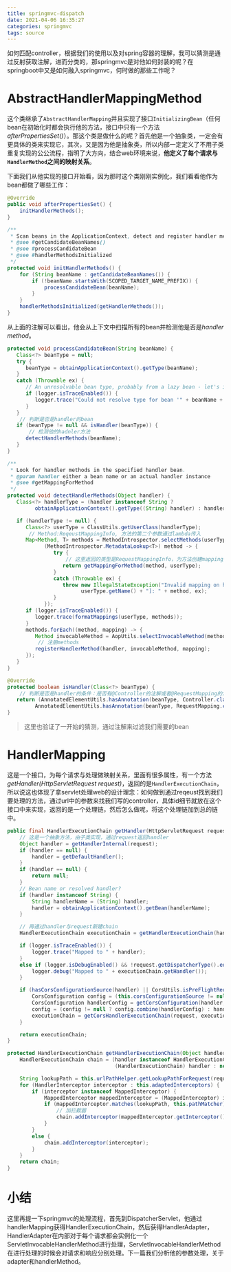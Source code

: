 ```yaml
---
title: springmvc-dispatch
date: 2021-04-06 16:35:27
categories: springmvc
tags: source
---
```


​        如何匹配controller，根据我们的使用以及对spring容器的理解，我可以猜测是通过反射获取注解，进而分类的，那springmvc是对他如何封装的呢？在springboot中又是如何融入springmvc，何时做的那些工作呢？

<!-- more -->

<!-- toc -->

# AbstractHandlerMappingMethod

​        这个类继承了`AbstractHandlerMapping`并且实现了接口`InitializingBean`（任何bean在初始化时都会执行他的方法，接口中只有一个方法*afterPropertiesSet()*）。那这个类是做什么的呢？首先他是一个抽象类，一定会有更具体的类来实现它，其次，又是因为他是抽象类，所以内部一定定义了不用子类重复实现的公公流程，指明了大方向，结合web环境来说，**他定义了每个请求与`HandlerMethod`之间的映射关系**。

下面我们从他实现的接口开始看，因为那时这个类刚刚实例化，我们看看他作为bean都做了哪些工作：

```java
@Override
public void afterPropertiesSet() {
    initHandlerMethods();
}

/**
 * Scan beans in the ApplicationContext, detect and register handler methods.
 * @see #getCandidateBeanNames()
 * @see #processCandidateBean
 * @see #handlerMethodsInitialized
 */
protected void initHandlerMethods() {
    for (String beanName : getCandidateBeanNames()) {
        if (!beanName.startsWith(SCOPED_TARGET_NAME_PREFIX)) {
            processCandidateBean(beanName);
        }
    }
    handlerMethodsInitialized(getHandlerMethods());
}
```

从上面的注解可以看出，他会从上下文中扫描所有的bean并检测他是否是*handler method*。

```java
protected void processCandidateBean(String beanName) {
   Class<?> beanType = null;
   try {
      beanType = obtainApplicationContext().getType(beanName);
   }
   catch (Throwable ex) {
      // An unresolvable bean type, probably from a lazy bean - let's ignore it.
      if (logger.isTraceEnabled()) {
         logger.trace("Could not resolve type for bean '" + beanName + "'", ex);
      }
   }
    // 判断是否是handler的bean
   if (beanType != null && isHandler(beanType)) {
       // 检测他的hadnler方法
      detectHandlerMethods(beanName);
   }
}

/**
 * Look for handler methods in the specified handler bean.
 * @param handler either a bean name or an actual handler instance
 * @see #getMappingForMethod
 */
protected void detectHandlerMethods(Object handler) {
   Class<?> handlerType = (handler instanceof String ?
         obtainApplicationContext().getType((String) handler) : handler.getClass());

   if (handlerType != null) {
      Class<?> userType = ClassUtils.getUserClass(handlerType);
       // Method:ReqeustMappingInfo, 方法的第二个参数通过lambda传入
      Map<Method, T> methods = MethodIntrospector.selectMethods(userType,
            (MethodIntrospector.MetadataLookup<T>) method -> {
               try {
                   // 这里返回的类型是RequestMappingInfo，为方法创建mapping对象
                  return getMappingForMethod(method, userType);
               }
               catch (Throwable ex) {
                  throw new IllegalStateException("Invalid mapping on handler class [" +
                        userType.getName() + "]: " + method, ex);
               }
            });
      if (logger.isTraceEnabled()) {
         logger.trace(formatMappings(userType, methods));
      }
      methods.forEach((method, mapping) -> {
         Method invocableMethod = AopUtils.selectInvocableMethod(method, userType);
          // 注册methods
         registerHandlerMethod(handler, invocableMethod, mapping);
      });
   }
}
```

```java
@Override
protected boolean isHandler(Class<?> beanType) {
    // 判断是否是handler的条件：是否有@Controller的注解或者@RequestMapping的注解
   return (AnnotatedElementUtils.hasAnnotation(beanType, Controller.class) ||
         AnnotatedElementUtils.hasAnnotation(beanType, RequestMapping.class));
}
```

> 这里也验证了一开始的猜测，通过注解来过滤我们需要的bean

# HandlerMapping

这是一个接口，为每个请求与处理做映射关系，里面有很多属性，有一个方法*getHandler(HttpServletRequest request)*，返回的是`HandlerExecutionChain`，所以说这也体现了拿servlet处理web的设计理念：如何做到通过reqeust找到我们要处理的方法，通过url中的参数来找我们写的controller，具体id细节就放在这个接口中来实现，返回的是一个处理链，然后怎么做呢，将这个处理链加到总的链中。

```java
public final HandlerExecutionChain getHandler(HttpServletRequest request) throws Exception {
    // 这是一个抽象方法，由子类实现，通过request返回handler
    Object handler = getHandlerInternal(request);
    if (handler == null) {
        handler = getDefaultHandler();
    }
    if (handler == null) {
        return null;
    }
    // Bean name or resolved handler?
    if (handler instanceof String) {
        String handlerName = (String) handler;
        handler = obtainApplicationContext().getBean(handlerName);
    }

    // 再通过handler与request新建chain
    HandlerExecutionChain executionChain = getHandlerExecutionChain(handler, request);

    if (logger.isTraceEnabled()) {
        logger.trace("Mapped to " + handler);
    }
    else if (logger.isDebugEnabled() && !request.getDispatcherType().equals(DispatcherType.ASYNC)) {
        logger.debug("Mapped to " + executionChain.getHandler());
    }

    if (hasCorsConfigurationSource(handler) || CorsUtils.isPreFlightRequest(request)) {
        CorsConfiguration config = (this.corsConfigurationSource != null ? this.corsConfigurationSource.getCorsConfiguration(request) : null);
        CorsConfiguration handlerConfig = getCorsConfiguration(handler, request);
        config = (config != null ? config.combine(handlerConfig) : handlerConfig);
        executionChain = getCorsHandlerExecutionChain(request, executionChain, config);
    }

    return executionChain;
}
```

```java
protected HandlerExecutionChain getHandlerExecutionChain(Object handler, HttpServletRequest request) {
    HandlerExecutionChain chain = (handler instanceof HandlerExecutionChain ?
                                   (HandlerExecutionChain) handler : new HandlerExecutionChain(handler));

    String lookupPath = this.urlPathHelper.getLookupPathForRequest(request, LOOKUP_PATH);
    for (HandlerInterceptor interceptor : this.adaptedInterceptors) {
        if (interceptor instanceof MappedInterceptor) {
            MappedInterceptor mappedInterceptor = (MappedInterceptor) interceptor;
            if (mappedInterceptor.matches(lookupPath, this.pathMatcher)) {
                // 加拦截器
                chain.addInterceptor(mappedInterceptor.getInterceptor());
            }
        }
        else {
            chain.addInterceptor(interceptor);
        }
    }
    return chain;
}
```

# 小结

​        这里再提一下springmvc的处理流程，首先到DispatcherServlet，他通过handlerMapping获得HandlerExecutionChain，然后获得HandlerAdapter，HandlerAdapter在内部对于每个请求都会实例化一个ServletInvocableHandlerMethod进行处理，ServletInvocableHandlerMethod在进行处理的时候会对请求和响应分别处理。下一篇我们分析他的参数处理，关于adapter和handlerMethod。
